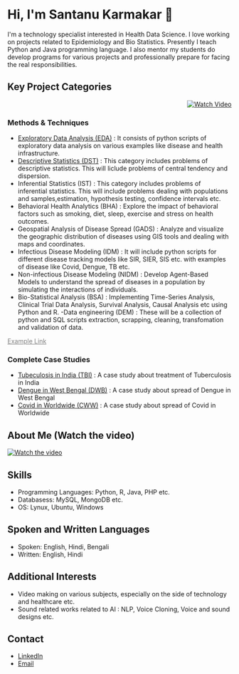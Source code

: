 # Hi, I'm Santanu Karmakar 👋

I'm a technology specialist interested in Health Data Science. I love working on projects related to Epidemiology and Bio Statistics. Presently I teach Python and Java programming language. I also mentor my students do develop programs for various projects and professionally prepare for facing the real responsibilities.

## Key Project Categories

<p align="right">
  <a href="https://www.youtube.com/watch?v=9jBWk1SDq9g" target="_blank">
    <img src="https://img.shields.io/badge/take_a_tour-watch_a_video-blue" alt="Watch Video">
  </a>
</p>

### Methods & Techniques

- [Exploratory Data Analysis (EDA)](https://github.com/fromsantanu/EDA-Main) : It consists of python scripts of exploratory data analysis on various examples like disease and health infrastructure.
- [Descriptive Statistics (DST)](https://github.com/fromsantanu/STM-Main) : This category includes problems of descriptive statistics. This will liclude problems of central tendency and dispersion.
- Inferential Statistics (IST) : This category includes problems of inferential statistics. This will include problems dealing with populations and samples,estimation, hypothesis testing, confidence intervals etc.
- Behavioral Health Analytics (BHA) : Explore the impact of behavioral factors such as smoking, diet, sleep, exercise and stress on health outcomes.
- Geospatial Analysis of Disease Spread (GADS) : Analyze and visualize the geographic distribution of diseases using GIS tools and dealing with maps and coordinates.
- Infectious Disease Modeling (IDM) : It will include python scripts for different disease tracking models like SIR, SIER, SIS etc. with examples of disease like Covid, Dengue, TB etc.
- Non-infectious Disease Modeling (NIDM) : Develop Agent-Based Models to understand the spread of diseases in a population by simulating the interactions of individuals.
- Bio-Statistical Analysis (BSA) : Implementing Time-Series Analysis, Clinical Trial Data Analysis, Survival Analysis, Causal Analysis etc using Python and R.
-Data engineering (DEM) : These will be a collection of python and SQL scripts extraction, scrapping, cleaning, transfomation and validation of data.

<a href="https://example.com" style="color: grey;">Example Link</a>

### Complete Case Studies

- [Tubeculosis in India (TBI)](https://github.com/fromsantanu/TBI-Main) : A case study about treatment of Tuberculosis in India
- [Dengue in West Bengal (DWB)](https://github.com/fromsantanu/DWB-Main) : A case study about spread of Dengue in West Bengal
- [Covid in Worldwide (CWW)](https://github.com/fromsantanu/CWW-Main) : A case study about spread of Covid in Worldwide 

## About Me (Watch the video) 
[![Watch the video](https://img.youtube.com/vi/9Fm0vvlb7JQ/hqdefault.jpg)](https://www.youtube.com/watch?v=9Fm0vvlb7JQ)


## Skills
- Programming Languages: Python, R, Java, PHP etc.
- Databasess: MySQL, MongoDB etc.
- OS: Lynux, Ubuntu, Windows

## Spoken and Written Languages
- Spoken: English, Hindi, Bengali
- Written: English, Hindi

## Additional Interests
- Video making on various subjects, especially on the side of technology and healthcare etc.
- Sound related works related to AI : NLP, Voice Cloning, Voice and sound designs etc.

## Contact
- [LinkedIn](https://www.linkedin.com/in/santanukarmakar/)
- [Email](mailto:fromsantanu@gmailcom)
